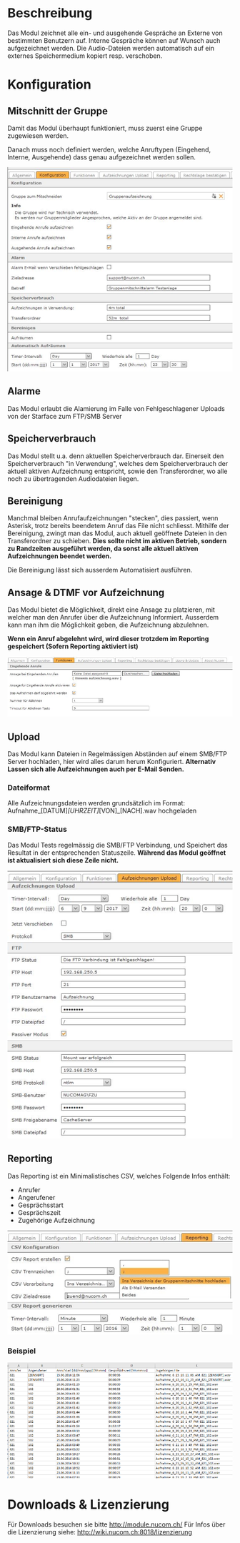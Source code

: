 <!-- TITLE: Gruppenmitschnitte -->
# Beschreibung
Das Modul zeichnet alle ein- und ausgehende Gespräche an Externe von bestimmten Benutzern auf. Interne Gespräche können auf Wunsch auch aufgezeichnet werden. Die Audio-Dateien werden automatisch auf ein externes Speichermedium kopiert resp. verschoben. 
# Konfiguration
## Mitschnitt der Gruppe
Damit das Modul überhaupt funktioniert, muss zuerst eine Gruppe zugewiesen werden.

Danach muss noch definiert werden, welche Anruftypen (Eingehend, Interne, Ausgehende) dass genau aufgezeichnet werden sollen.

![1](/uploads/gruppenmitschnitte/1.jpg "1")

## Alarme
Das Modul erlaubt die Alamierung im Falle von Fehlgeschlagener Uploads von der Starface zum FTP/SMB Server

## Speicherverbrauch
Das Modul stellt u.a. denn aktuellen Speicherverbrauch dar.
Einerseit den Speicherverbrauch "in Verwendung", welches dem Speicherverbrauch der aktuell aktiven Aufzeichnung entspricht, sowie den Transferordner, wo alle noch zu übertragenden Audiodateien liegen.

## Bereinigung
Manchmal bleiben Anrufaufzeichnungen "stecken", dies passiert, wenn Asterisk, trotz bereits beendetem Anruf das File nicht schliesst.
Mithilfe der Bereinigung, zwingt man das Modul, auch aktuell geöffnete Dateien in den Transferordner zu schieben.
**Dies sollte nicht im aktiven Betrieb, sondern zu Randzeiten ausgeführt werden, da sonst alle aktuell aktiven Aufzeichnungen beendet werden.**

Die Bereinigung lässt sich ausserdem Automatisiert ausführen.

## Ansage & DTMF vor Aufzeichnung

Das Modul bietet die Möglichkeit, direkt eine Ansage zu platzieren, mit welcher man den Anrufer über die Aufzeichnung Informiert.
Ausserdem kann man ihm die Möglichkeit geben, die Aufzeichnung abzulehnen.

**Wenn ein Anruf abgelehnt wird, wird dieser trotzdem im Reporting gespeichert (Sofern Reporting aktiviert ist)**

![2](/uploads/gruppenmitschnitte/2.jpg "2")

## Upload
Das Modul kann Dateien in Regelmässigen Abständen auf einem SMB/FTP Server hochladen, hier wird alles darum herum Konfiguriert.
**Alternativ Lassen sich alle Aufzeichnungen auch per E-Mail Senden.**

### Dateiformat
Alle Aufzeichnungsdateien werden grundsätzlich im Format: Aufnahme_[DATUM]_[UHRZEIT]_[VON]_[NACH].wav hochgeladen

### SMB/FTP-Status
Das Modul Tests regelmässig die SMB/FTP Verbindung, und Speichert das Resultat in der entsprechenden Statuszeile.
**Während das Modul geöffnet ist aktualisiert sich diese Zeile nicht.**

![3](/uploads/gruppenmitschnitte/3.jpg "3")

## Reporting
Das Reporting ist ein Minimalistisches CSV, welches Folgende Infos enthält:

* Anrufer
* Angerufener
* Gesprächsstart
* Gesprächszeit
* Zugehörige Aufzeichnung

![4](/uploads/gruppenmitschnitte/4.jpg "4")

### Beispiel

![Reporting](/uploads/gruppenmitschnitte/reporting.png "Reporting")
# Downloads & Lizenzierung
Für Downloads besuchen sie bitte http://module.nucom.ch/
Für Infos über die Lizenzierung siehe: http://wiki.nucom.ch:8018/lizenzierung
